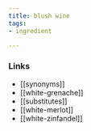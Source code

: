 ```yaml
---
title: blush wine
tags:
- ingredient

---
```



### Links

* [[synonyms]]
* [[white-grenache]]
* [[substitutes]]
* [[white-merlot]]
* [[white-zinfandel]]
